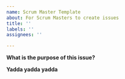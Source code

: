 ```yaml
---
name: Scrum Master Template
about: For Scrum Masters to create issues
title: ''
labels: ''
assignees: ''

---
```


**What is the purpose of this issue?**

**Yadda yadda yadda**
